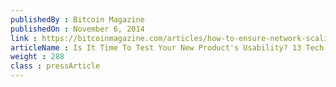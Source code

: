 ```yaml
---
publishedBy : Bitcoin Magazine
publishedOn : November 6, 2014
link : https://bitcoinmagazine.com/articles/how-to-ensure-network-scalibility-fighting-blockchain-bloat-1415304056/
articleName : Is It Time To Test Your New Product's Usability? 13 Tech Experts Weigh In
weight : 288 
class : pressArticle
---
```

